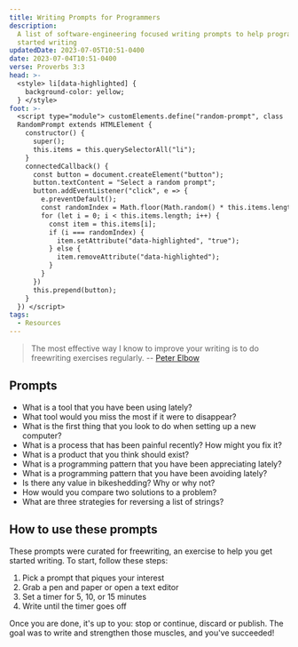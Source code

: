 ```yaml
---
title: Writing Prompts for Programmers
description:
  A list of software-engineering focused writing prompts to help programmers get
  started writing
updatedDate: 2023-07-05T10:51-0400
date: 2023-07-04T10:51-0400
verse: Proverbs 3:3
head: >-
  <style> li[data-highlighted] {
    background-color: yellow;
  } </style>
foot: >-
  <script type="module"> customElements.define("random-prompt", class
  RandomPrompt extends HTMLElement {
    constructor() {
      super();
      this.items = this.querySelectorAll("li");
    }
    connectedCallback() {
      const button = document.createElement("button");
      button.textContent = "Select a random prompt";
      button.addEventListener("click", e => {
        e.preventDefault();
        const randomIndex = Math.floor(Math.random() * this.items.length)
        for (let i = 0; i < this.items.length; i++) {
          const item = this.items[i];
          if (i === randomIndex) {
            item.setAttribute("data-highlighted", "true");
          } else {
            item.removeAttribute("data-highlighted");
          }
        }
      })
      this.prepend(button);
    }
  }) </script>
tags:
  - Resources
---
```


> The most effective way I know to improve your writing is to do freewriting
> exercises regularly. --
> [Peter Elbow](https://www.research.ucsb.edu/sites/default/files/RD/docs/FREEWRITING-by-Peter-Elbow.pdf)

## Prompts

<random-prompt>

- What is a tool that you have been using lately?
- What tool would you miss the most if it were to disappear?
- What is the first thing that you look to do when setting up a new computer?
- What is a process that has been painful recently? How might you fix it?
- What is a product that you think should exist?
- What is a programming pattern that you have been appreciating lately?
- What is a programming pattern that you have been avoiding lately?
- Is there any value in bikeshedding? Why or why not?
- How would you compare two solutions to a problem?
- What are three strategies for reversing a list of strings?

</random-prompt>

## How to use these prompts

These prompts were curated for freewriting, an exercise to help you get started
writing. To start, follow these steps:

1. Pick a prompt that piques your interest
2. Grab a pen and paper or open a text editor
3. Set a timer for 5, 10, or 15 minutes
4. Write until the timer goes off

Once you are done, it's up to you: stop or continue, discard or publish. The
goal was to write and strengthen those muscles, and you've succeeded!
